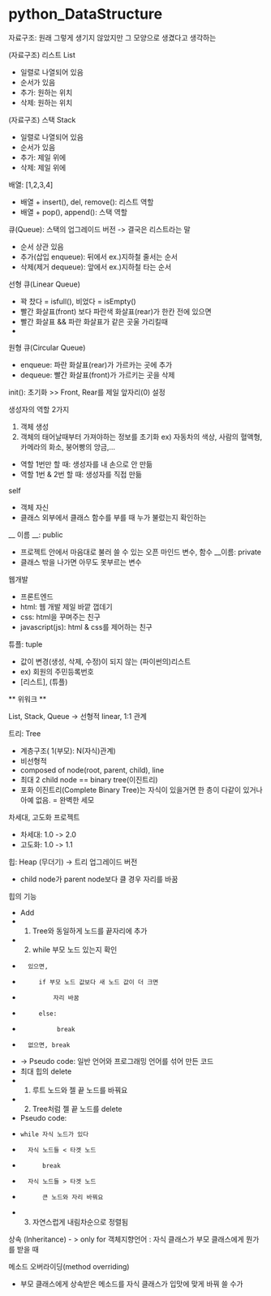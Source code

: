 # python_DataStructure

자료구조: 원래 그렇게 생기지 않았지만 그 모양으로 생겼다고 생각하는 

(자료구조) 리스트 List
- 일렬로 나열되어 있음
- 순서가 있음
- 추가: 원하는 위치
- 삭제: 원하는 위치

(자료구조) 스택 Stack
- 일렬로 나열되어 있음
- 순서가 있음
- 추가: 제일 위에
- 삭제: 제일 위에

배열: [1,2,3,4]
- 배열 + insert(), del, remove(): 리스트 역할
- 배열 + pop(), append(): 스택 역할

큐(Queue): 스택의 업그레이드 버전 -> 결국은 리스트라는 말
- 순서 상관 있음
- 추가(삽입 enqueue): 뒤에서 ex.)지하철 줄서는 순서
- 삭제(제거 dequeue): 앞에서 ex.)지하철 타는 순서

선형 큐(Linear Queue)
- 꽉 찼다 = isfull(), 비었다 = isEmpty() 
- 빨간 화살표(front) 보다 파란색 화살표(rear)가 한칸 전에 있으면 
- 빨간 화살표 && 파란 화살표가 같은 곳울 가리킬때
- 
원형 큐(Circular Queue)
- enqueue: 파란 화살표(rear)가 가르카는 곳에 추가
- dequeue: 빨간 화살표(front)가 가르키는 곳을 삭제



init(): 초기화 >> Front, Rear를 제일 앞자리(0) 설정


생성자의 역할 2가지
1) 객체 생성
2) 객체의 태어날때부터 가져야하는 정보를 초기화
ex) 자동차의 색상, 사람의 혈액형, 카메라의 화소, 붕어빵의 앙금,...
- 역할 1번만 할 때: 생성자를 내 손으로 안 만듦
- 역할 1번 & 2번 할 때: 생성자를 직접 만듦

self
- 객체 자신
- 클래스 외부에서 클래스 함수를 부를 때 누가 불렀는지 확인하는 

 __ 이름 __: public 
- 프로젝트 안에서 마음대로 불러 쓸 수 있는 오픈 마인드 변수, 함수
 __이름: private
- 클래스 밖을 나가면 아무도 못부르는 변수

웹개발
- 프론트엔드
- html: 웹 개발 제일 바깥 껍데기
- css: html을 꾸며주는 친구
- javascript(js): html & css를 제어하는 친구

튜플: tuple
- 값이 변경(생성, 삭제, 수정)이 되지 않는 (파이썬의)리스트
- ex) 회원의 주민등록번호
- [리스트], (튜플)

** 위워크 **

List, Stack, Queue -> 선형적 linear, 1:1 관계

트리: Tree
- 계층구조( 1(부모): N(자식)관계)
- 비선형적
- composed of node(root, parent, child), line
- 최대 2 child node == binary tree(이진트리)
- 포화 이진트리(Complete Binary Tree)는 자식이 있을거면 한 층이 다같이 있거나 아예 없음.
= 완벽한 세모

차세대, 고도화 프로젝트
- 차세대: 1.0 -> 2.0
- 고도화: 1.0 -> 1.1 

힙: Heap (무더기) -> 트리 업그레이드 버전
- child node가 parent node보다 클 경우 자리를 바꿈

힙의 기능
- Add
- 1) Tree와 동일하게 노드를 끝자리에 추가
- 2) while 부모 노드 있는지 확인
-       있으면,
-          if 부모 노드 값보다 새 노드 값이 더 크면
-              자리 바꿈
-          else:
-               break
-       없으면, break
- -> Pseudo code: 일반 언어와 프로그래밍 언어를 섞어 만든 코드
- 최대 힙의 delete
- 1) 루트 노드와 젤 끝 노드를 바꿔요
- 2) Tree처럼 젤 끝 노드를 delete
- Pseudo code: 
-     while 자식 노드가 있다
-       자식 노드들 < 타겟 노드
-           break
-       자식 노드들 > 타겟 노드
-           큰 노드와 자리 바꿔요
- 3) 자연스럽게 내림차순으로 정렬됨


상속 (Inheritance) - > only for 객체지향언어
: 자식 클래스가 부모 클래스에게 뭔가를 받을 때

메소드 오버라이딩(method overriding)
- 부모 클래스에게 상속받은 메소드를 자식 클래스가 입맛에 맞게 바꿔 쓸 수가 

